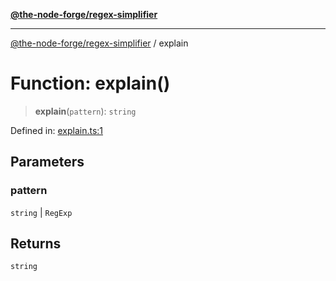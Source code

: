 [**@the-node-forge/regex-simplifier**](../README.md)

***

[@the-node-forge/regex-simplifier](../globals.md) / explain

# Function: explain()

> **explain**(`pattern`): `string`

Defined in: [explain.ts:1](https://github.com/The-Node-Forge/regex-simplifier/blob/3f7b08bd95f2a312f0339c9df8f9ec45c2d1bdc8/src/explain.ts#L1)

## Parameters

### pattern

`string` | `RegExp`

## Returns

`string`
